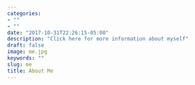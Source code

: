 ```yaml
---
categories:
- ""
- ""
date: "2017-10-31T22:26:15-05:00"
description: "Click here for more information about myself"
draft: false
image: me.jpg
keywords: ""
slug: me
title: About Me
---
```


